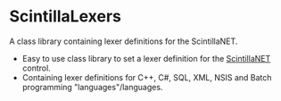 # ScintillaLexers
A class library containing lexer definitions for the ScintillaNET.

* Easy to use class library to set a lexer definition for the [ScintillaNET](https://github.com/jacobslusser/ScintillaNET) control.
* Containing lexer definitions for C++, C#, SQL, XML, NSIS and Batch programming "languages"/languages.
